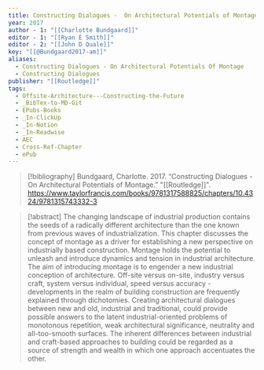 ```yaml
---
title: Constructing Dialogues -  On Architectural Potentials of Montage
year: 2017
author - 1: "[[Charlotte Bundgaard]]"
editor - 1: "[[Ryan E Smith]]"
editor - 2: "[[John D Quale]]"
key: "[[@Bundgaard2017-am]]"
aliases:
  - Constructing Dialogues - On Architectural Potentials Of Montage
  - Constructing Dialogues
publisher: "[[Routledge]]"
tags:
  - Offsite-Architecture---Constructing-the-Future
  - _BibTex-to-MD-Git
  - EPubs-Books
  - _In-ClickUp
  - _In-Notion
  - _In-Readwise
  - AEC
  - Cross-Ref-Chapter
  - ePub
---
```


> [!bibliography]
> Bundgaard, Charlotte. 2017. “Constructing Dialogues -  On Architectural Potentials of Montage.” "[[Routledge]]". https://www.taylorfrancis.com/books/9781317588825/chapters/10.4324/9781315743332-3

> [!abstract]
> The changing landscape of industrial production contains the seeds of a radically different architecture than the one known from previous waves of industrialization. This chapter discusses the concept of montage as a driver for establishing a new perspective on industrially based construction. Montage holds the potential to unleash and introduce dynamics and tension in industrial architecture. The aim of introducing montage is to engender a new industrial conception of architecture. Off-site versus on-site, industry versus craft, system versus individual, speed versus accuracy -  developments in the realm of building construction are frequently explained through dichotomies. Creating architectural dialogues between new and old, industrial and traditional, could provide possible answers to the latent industrial-oriented problems of monotonous repetition, weak architectural significance, neutrality and all-too-smooth surfaces. The inherent differences between industrial and craft-based approaches to building could be regarded as a source of strength and wealth in which one approach accentuates the other.